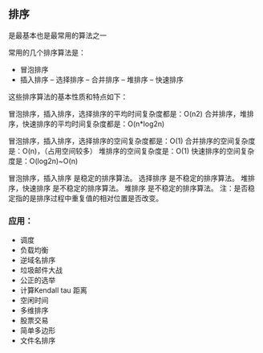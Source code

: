 ## 排序

是最基本也是最常用的算法之一

常用的几个排序算法是：
- 冒泡排序 
- 插入排序 
– 选择排序 
– 合并排序 
– 堆排序 
– 快速排序

这些排序算法的基本性质和特点如下：

冒泡排序，插入排序，选择排序的平均时间复杂度都是：O(n2) 
合并排序，堆排序，快速排序的平均时间复杂度都是：O(n*log2n)

冒泡排序，插入排序，选择排序的空间复杂度都是：O(1) 
合并排序的空间复杂度是：O(n)，（占用空间较多） 
堆排序的空间复杂度是：O(1) 
快速排序的空间复杂度是：O(log2n)~O(n)

冒泡排序，插入排序 是稳定的排序算法。 
选择排序 是不稳定的排序算法。 
堆排序，快速排序 是不稳定的排序算法。 
堆排序 是不稳定的排序算法。 
注：是否稳定指的是排序过程中重复值的相对位置是否改变。

### 应用：
- 调度
- 负载均衡
- 逆域名排序
- 垃圾邮件大战
- 公正的选举
- 计算Kendall tau 距离
- 空闲时间
- 多维排序
- 股票交易
- 简单多边形
- 文件名排序
